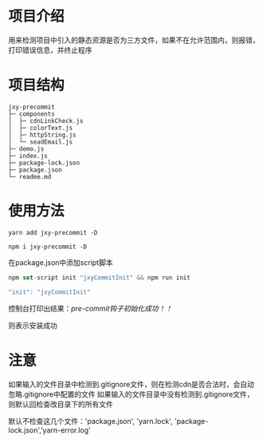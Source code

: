 <!--
 * @Author: 蒋晓雨
 * @Date: 2022-03-09 11:40:34
 * @LastEditors: 蒋晓雨
 * @LastEditTime: 2022-04-24 15:36:07
 * @FilePath: /jxy-precommit/readme.md
 * @Description: 
 * 
-->
# 项目介绍
用来检测项目中引入的静态资源是否为三方文件，如果不在允许范围内，则报错，打印错误信息，并终止程序

# 项目结构
```
jxy-precommit
├─ components
│  ├─ cdnLinkCheck.js
│  ├─ colorText.js
│  ├─ httpString.js
│  └─ seadEmail.js
├─ demo.js
├─ index.js
├─ package-lock.json
├─ package.json
└─ readme.md

```

# 使用方法
```
yarn add jxy-precommit -D
```


```
npm i jxy-precommit -D
```

在package.json中添加script脚本
```js
npm set-script init "jxyCommitInit" && npm run init
```

```js
"init": "jxyCommitInit"
```

控制台打印出结果：*pre-commit钩子初始化成功！！*

则表示安装成功



# 注意
如果输入的文件目录中检测到.gitignore文件，则在检测cdn是否合法时，会自动忽略.gitignore中配置的文件
如果输入的文件目录中没有检测到.gitignore文件，则默认回检查改目录下的所有文件


默认不检查这几个文件：'package.json', 'yarn.lock', 'package-lock.json','yarn-error.log'